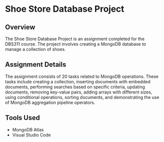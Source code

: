 # Shoe Store Database Project

## Overview
The Shoe Store Database Project is an assignment completed for the DBS311 course. The project involves creating a MongoDB database to manage a collection of shoes. 

## Assignment Details
The assignment consists of 20 tasks related to MongoDB operations. These tasks include creating a collection, inserting documents with embedded documents, performing searches based on specific criteria, updating documents, removing key-value pairs, adding arrays with different sizes, using conditional operations, sorting documents, and demonstrating the use of MongoDB aggregation pipeline operators.

## Tools Used
- MongoDB Atlas
- Visual Studio Code


